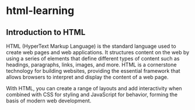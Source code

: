 # html-learning 

## Introduction to HTML

HTML (HyperText Markup Language) is the standard language used to create web pages and web applications. It structures content on the web by using a series of elements that define different types of content such as headings, paragraphs, links, images, and more. HTML is a cornerstone technology for building websites, providing the essential framework that allows browsers to interpret and display the content of a web page.

With HTML, you can create a range of layouts and add interactivity when combined with CSS for styling and JavaScript for behavior, forming the basis of modern web development.


